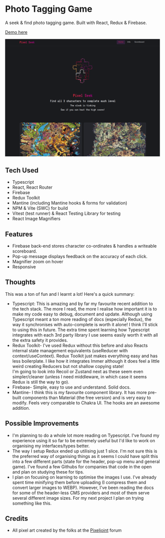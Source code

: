 # Photo Tagging Game

A seek & find photo tagging game. Built with React, Redux & Firebase.

[Demo here](https://casphototagginggame.netlify.app/)

![Image of live version](./public/home-screenshot.png)

## Tech Used
* Typescript
* React, React Router
* Firebase
* Redux Toolkit
* Mantine (including Mantine hooks & forms for validation)
* NPM & Vite (SWC) for build
* Vitest (test runner) & React Testing Library for testing
* React Image Magnifiers

## Features
* Firebase back-end stores character co-ordinates & handles a writeable scoreboard.
* Pop-up message displays feedback on the accuracy of each click.
* Magnifier zoom on hover
* Responsive

## Thoughts
This was a ton of fun and I learnt a lot! Here's a quick summary:
* Typescript: This is amazing and by far my favourite recent addition to the tech stack. The more I read, the more I realise how important it is to make my code easy to debug, document and update. Although using Typescript meant a ton more reading of docs (especially Redux), the way it synchronises with auto-complete is worth it alone! I think I'll stick to using this in future. The extra time spent learning how Typescript integrates with each 3rd party library I use seems easily worth it with all the extra safety it provides.
* Redux Toolkit- I've used Redux without this before and also Reacts internal state management equivalents (useReducer with context/useContext). Redux Toolkit just makes everything easy and has less boilerplate. I like how it integrates Immer although it does feel a little weird creating Reducers but not shallow copying state! <br>
I'm going to look into Recoil or Zustand next as these seem even simpler/cleaner (unless I need middleware, in which case it seems Redux is still the way to go).
* Firebase- Simple, easy to use and understand. Solid docs.
* Mantine- I think this is my favourite component library. It has more pre-built components than Material (the free version) and is very easy to modify. Feels very comparable to Chakra UI. The hooks are an awesome addition. 

## Possible Improvements
* I'm planning to do a whole lot more reading on Typescript. I've found my experience using it so far to be extremely useful but I'd like to work on organising my interfaces/types better.
* The way I setup Redux ended up utilising just 1 slice. I'm not sure this is the preferred way of organising things as it seems I could have split this into a few different parts (state for the header, pop-up menu and general game). I've found a few Githubs for companies that code in the open and plan on studying these for tips.
* I plan on focusing on learning to optimise the images I use. I've already spent time minifying them before uploading (I compress them and convert larger images to WEBP). However, I've been reading the docs for some of the header-less CMS providers and most of them serve several different image sizes. For my next project I plan on trying something like this.

## Credits
* All pixel art created by the folks at the [Pixeljoint](https://pixeljoint.com/) forum